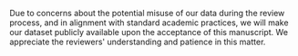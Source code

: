
Due to concerns about the potential misuse of our data during the review process, and in alignment with standard academic practices, we will make our dataset publicly available upon the acceptance of this manuscript. We appreciate the reviewers' understanding and patience in this matter.
